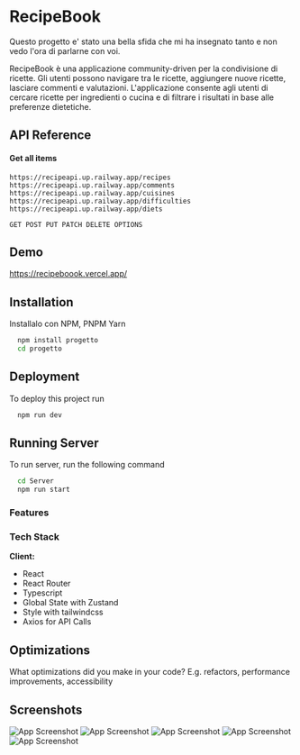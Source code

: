 
# RecipeBook

Questo progetto e' stato una bella sfida che mi ha insegnato tanto e non vedo l'ora di parlarne con voi.

RecipeBook è una applicazione community-driven per la condivisione di ricette. Gli utenti possono navigare tra le ricette, aggiungere nuove ricette, lasciare commenti e valutazioni. L'applicazione consente agli utenti di cercare ricette per ingredienti o cucina e di filtrare i risultati in base alle preferenze dietetiche.




## API Reference

#### Get all items

```http
https://recipeapi.up.railway.app/recipes
https://recipeapi.up.railway.app/comments
https://recipeapi.up.railway.app/cuisines
https://recipeapi.up.railway.app/difficulties
https://recipeapi.up.railway.app/diets

GET POST PUT PATCH DELETE OPTIONS

```




## Demo

https://recipeboook.vercel.app/




## Installation

Installalo con NPM, PNPM Yarn

```bash
  npm install progetto
  cd progetto
```
    
    
## Deployment

To deploy this project run

```bash
  npm run dev
```


## Running Server

To run server, run the following command

```bash
  cd Server
  npm run start
```


### Features

### Tech Stack

**Client:** 
- React
- React Router
- Typescript
- Global State with Zustand
- Style with tailwindcss
- Axios for API Calls


## Optimizations

What optimizations did you make in your code? E.g. refactors, performance improvements, accessibility


## Screenshots

![App Screenshot](https://i.ibb.co/TPhsYRk/Screenshot-2024-06-17-alle-08-07-57.png)
![App Screenshot](https://i.ibb.co/nMCfDj6/Screenshot-2024-06-17-alle-08-08-08.png)
![App Screenshot](https://i.ibb.co/Xk4gw9Y/Screenshot-2024-06-17-alle-08-09-04.png)
![App Screenshot](https://i.ibb.co/52Yc1jz/Screenshot-2024-06-17-alle-08-08-29.png)
![App Screenshot](https://i.ibb.co/pQQvb6Q/Screenshot-2024-06-17-alle-08-08-42.png)